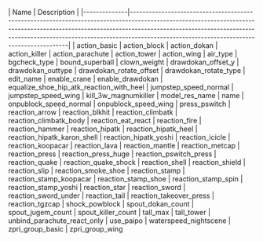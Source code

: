 | Name         | Description
|
|--------------|----------------------------------------------------------------------------------------------------------------------------------------------------------------------------------------------------------------------------------------------------------------------------------------------------|
| action_basic
| action_block
| action_dokan
| action_killer
| action_parachute
| action_tower
| action_wing
| air_type
| bgcheck_type
| bound_superball
| clown_weight
| drawdokan_offset_y
| drawdokan_outtype
| drawdokan_rotate_offset
| drawdokan_rotate_type
| edit_name
| enable_crane
| enable_drawdokan
| equalize_shoe_hip_atk_reaction_with_heel
| jumpstep_speed_normal
| jumpstep_speed_wing
| kill_3w_magnumkiller
| model_res_name
| name
| onpublock_speed_normal
| onpublock_speed_wing
| press_pswitch
| reaction_arrow
| reaction_blkhit
| reaction_climbatk
| reaction_climbatk_body
| reaction_eat_react
| reaction_fire
| reaction_hammer
| reaction_hipatk
| reaction_hipatk_heel
| reaction_hipatk_karon_shell
| reaction_hipatk_yoshi
| reaction_icicle
| reaction_koopacar
| reaction_lava
| reaction_mantle
| reaction_metcap
| reaction_press
| reaction_press_huge
| reaction_pswitch_press
| reaction_quake
| reaction_quake_shock
| reaction_shell
| reaction_shield
| reaction_slip
| reaction_smoke_shoe
| reaction_stamp
| reaction_stamp_koopacar
| reaction_stamp_shoe
| reaction_stamp_spin
| reaction_stamp_yoshi
| reaction_star
| reaction_sword
| reaction_sword_under
| reaction_tail
| reaction_takeover_press
| reaction_tgzcap
| shock_powblock
| spout_dokan_count
| spout_jugem_count
| spout_killer_count
| tall_max
| tall_tower
| unbind_parachute_react_only
| use_paipo
| waterspeed_nightscene
| zpri_group_basic
| zpri_group_wing